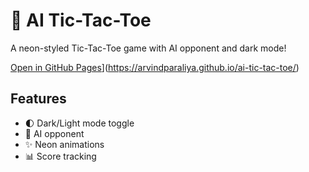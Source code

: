 # 🔮 AI Tic-Tac-Toe

A neon-styled Tic-Tac-Toe game with AI opponent and dark mode!

[Open in GitHub Pages](https://img.shields.io/badge/Live%20Demo-Click%20Here-blueviolet)](https://arvindparaliya.github.io/ai-tic-tac-toe/)

## Features
- 🌓 Dark/Light mode toggle
- 🤖 AI opponent
- ✨ Neon animations
- 📊 Score tracking
